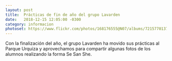 ```yaml
---
layout: post
title:  Prácticas de fin de año del grupo Lavarden
date:   2018-12-15 12:05:00 -0300
category: informacion
photoset: https://www.flickr.com/photos/168176555@N07/albums/72157701371652222
---
```


Con la finalización del año, el grupo Lavarden ha movido sus prácticas al Parque Urquiza y aprovechamos para compartir algunas fotos de los alumnos realizando la forma Se San She.





